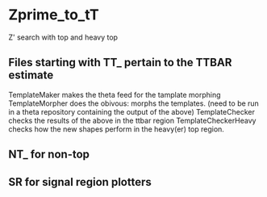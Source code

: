 # Zprime_to_tT
Z' search with top and heavy top


## Files starting with TT_ pertain to the TTBAR estimate
  TemplateMaker makes the theta feed for the tamplate morphing
  TemplateMorpher does the obivous: morphs the templates. (need to be run in a theta repository containing the output of the above)
  TemplateChecker checks the results of the above in the ttbar region
  TemplateCheckerHeavy checks how the new shapes perform in the heavy(er) top region.
## NT_ for non-top
## SR for signal region plotters
